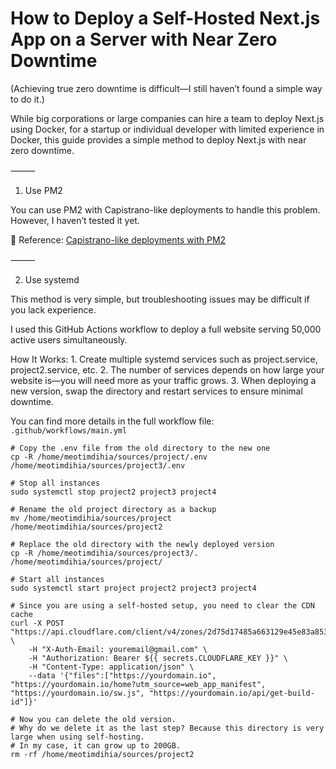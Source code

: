 # How to Deploy a Self-Hosted Next.js App on a Server with Near Zero Downtime

(Achieving true zero downtime is difficult—I still haven’t found a simple way to do it.)

While big corporations or large companies can hire a team to deploy Next.js using Docker, for a startup or individual developer with limited experience in Docker, this guide provides a simple method to deploy Next.js with near zero downtime.

⸻

1. Use PM2

You can use PM2 with Capistrano-like deployments to handle this problem. However, I haven’t tested it yet.

🔗 Reference: [Capistrano-like deployments with PM2](https://pm2.keymetrics.io/docs/tutorials/capistrano-like-deployments)

⸻

2. Use systemd

This method is very simple, but troubleshooting issues may be difficult if you lack experience.

I used this GitHub Actions workflow to deploy a full website serving 50,000 active users simultaneously.

How It Works:
	1.	Create multiple systemd services such as project.service, project2.service, etc.
	2.	The number of services depends on how large your website is—you will need more as your traffic grows.
	3.	When deploying a new version, swap the directory and restart services to ensure minimal downtime.

You can find more details in the full workflow file: `.github/workflows/main.yml`

``` shell
# Copy the .env file from the old directory to the new one
cp -R /home/meotimdihia/sources/project/.env /home/meotimdihia/sources/project3/.env

# Stop all instances
sudo systemctl stop project2 project3 project4

# Rename the old project directory as a backup
mv /home/meotimdihia/sources/project /home/meotimdihia/sources/project2

# Replace the old directory with the newly deployed version
cp -R /home/meotimdihia/sources/project3/. /home/meotimdihia/sources/project/

# Start all instances
sudo systemctl start project project2 project3 project4

# Since you are using a self-hosted setup, you need to clear the CDN cache
curl -X POST "https://api.cloudflare.com/client/v4/zones/2d75d17485a663129e45e83a853aede1/purge_cache" \
    -H "X-Auth-Email: youremail@gmail.com" \
    -H "Authorization: Bearer ${{ secrets.CLOUDFLARE_KEY }}" \
    -H "Content-Type: application/json" \
    --data '{"files":["https://yourdomain.io", "https://yourdomain.io/home?utm_source=web_app_manifest", "https://yourdomain.io/sw.js", "https://yourdomain.io/api/get-build-id"]}'

# Now you can delete the old version.
# Why do we delete it as the last step? Because this directory is very large when using self-hosting.
# In my case, it can grow up to 200GB.
rm -rf /home/meotimdihia/sources/project2
```